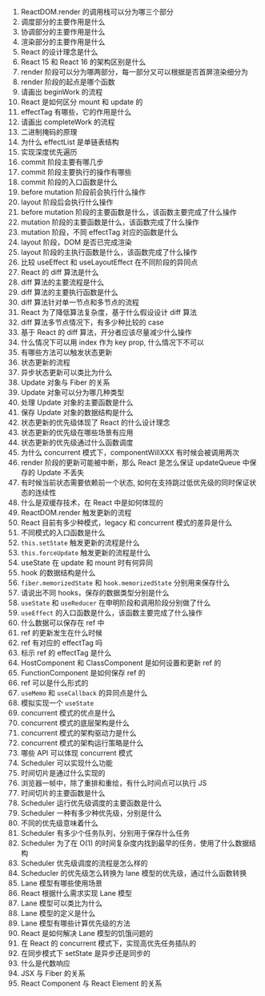 1. ReactDOM.render 的调用栈可以分为哪三个部分
2. 调度部分的主要作用是什么
3. 协调部分的主要作用是什么
4. 渲染部分的主要作用是什么
5. React 的设计理念是什么
6. React 15 和 React 16 的架构区别是什么
7. render 阶段可以分为哪两部分，每一部分又可以根据是否首屏渲染细分为
8. render 阶段的起点是哪个函数
9. 请画出 beginWork 的流程
10. React 是如何区分 mount 和 update 的
11. effectTag 有哪些，它的作用是什么
12. 请画出 completeWork 的流程
13. 二进制掩码的原理
14. 为什么 effectList 是单链表结构
15. 实现深度优先遍历
16. commit 阶段主要有哪几步
17. commit 阶段主要执行的操作有哪些
18. commit 阶段的入口函数是什么
19. before mutation 阶段前会执行什么操作
20. layout 阶段后会执行什么操作
21. before mutation 阶段的主要函数是什么，该函数主要完成了什么操作
22. mutation 阶段的主要函数是什么，该函数完成了什么操作
23. mutation 阶段，不同 effectTag 对应的函数是什么
24. layout 阶段，DOM 是否已完成渲染
25. layout 阶段的主执行函数是什么，该函数完成了什么操作
26. 比较 useEffect 和 useLayoutEffect 在不同阶段的异同点
27. React 的 diff 算法是什么
28. diff 算法的主要流程是什么
29. diff 算法的主要执行函数是什么
30. diff 算法针对单一节点和多节点的流程
31. React 为了降低算法复杂度，基于什么假设设计 diff 算法
32. diff 算法多节点情况下，有多少种比较的 case
33. 基于 React 的 diff 算法，开分者应该尽量减少什么操作
34. 什么情况下可以用 index 作为 key prop, 什么情况下不可以
35. 有哪些方法可以触发状态更新
36. 状态更新的流程
37. 异步状态更新可以类比为什么
38. Update 对象与 Fiber 的关系
39. Update 对象可以分为哪几种类型
40. 处理 Update 对象的主要函数是什么
41. 保存 Update 对象的数据结构是什么
42. 状态更新的优先级体现了 React 的什么设计理念
43. 状态更新的优先级在哪些场景有应用
44. 状态更新的优先级通过什么函数调度
45. 为什么 concurrent 模式下，componentWillXXX 有时候会被调用两次
46. render 阶段的更新可能被中断，那么 React 是怎么保证 updateQueue 中保存的 Update 不丢失
47. 有时候当前状态需要依赖前一个状态, 如何在支持跳过低优先级的同时保证状态的连续性
48. 什么是双缓存技术，在 React 中是如何体现的
49. ReactDOM.render 触发更新的流程
50. React 目前有多少种模式，legacy 和 concurrent 模式的差异是什么
51. 不同模式的入口函数是什么
52. `this.setState` 触发更新的流程是什么
53. `this.forceUpdate` 触发更新的流程是什么
54. useState 在 update 和 mount 时有何异同
55. hook 的数据结构是什么
56. `fiber.memorizedState` 和 `hook.memorizedState` 分别用来保存什么
57. 请说出不同 hooks，保存的数据类型分别是什么
58. `useState` 和 `useReducer` 在申明阶段和调用阶段分别做了什么
59. `useEffect` 的入口函数是什么，该函数主要完成了什么操作
60. 什么数据可以保存在 ref 中
61. ref 的更新发生在什么时候
62. ref 有对应的 effectTag 吗
63. 标示 ref 的 effectTag 是什么
64. HostComponent 和 ClassComponent 是如何设置和更新 ref 的
65. FunctionComponent 是如何保存 ref 的
66. ref 可以是什么形式的
67. `useMemo` 和 `useCallback` 的异同点是什么
68. 模拟实现一个 `useState`
69. concurrent 模式的优点是什么
70. concurrent 模式的底层架构是什么
71. concurrent 模式的架构驱动力是什么
72. concurrent 模式的架构运行策略是什么
73. 哪些 API 可以体现 concurrent 模式
74. Scheduler 可以实现什么功能
75. 时间切片是通过什么实现的
76. 浏览器一帧中，除了重排和重绘，有什么时间点可以执行 JS
77. 时间切片的主要函数是什么
78. Scheduler 运行优先级调度的主要函数是什么
79. Scheduler 一种有多少种优先级，分别是什么
80. 不同的优先级意味着什么
81. Scheduler 有多少个任务队列，分别用于保存什么任务
82. Scheduler 为了在 O(1) 的时间复杂度内找到最早的任务，使用了什么数据结构
83. Scheduler 优先级调度的流程是怎么样的
84. Scheducler 的优先级怎么转换为 lane 模型的优先级，通过什么函数转换
85. Lane 模型有哪些使用场景
86. React 根据什么需求实现 Lane 模型
87. Lane 模型可以类比为什么
88. Lane 模型的定义是什么
89. Lane 模型有哪些计算优先级的方法
90. React 是如何解决 Lane 模型的饥饿问题的
91. 在 React 的 concurrent 模式下，实现高优先任务插队的
92. 在同步模式下 setState 是异步还是同步的
93. 什么是代数响应
94. JSX 与 Fiber 的关系
95. React Component 与 React Element 的关系

